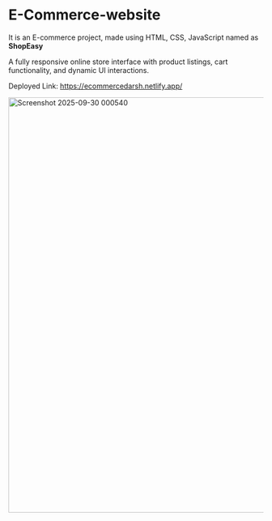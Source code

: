 # E-Commerce-website
It is an E-commerce project, made using HTML, CSS, JavaScript named as **ShopEasy**

A fully responsive online store interface with product listings, cart functionality, and dynamic UI interactions.

Deployed Link: https://ecommercedarsh.netlify.app/

<img width="1897" height="820" alt="Screenshot 2025-09-30 000540" src="https://github.com/user-attachments/assets/b5688177-438b-4936-a3b7-be43704b28e6" />
